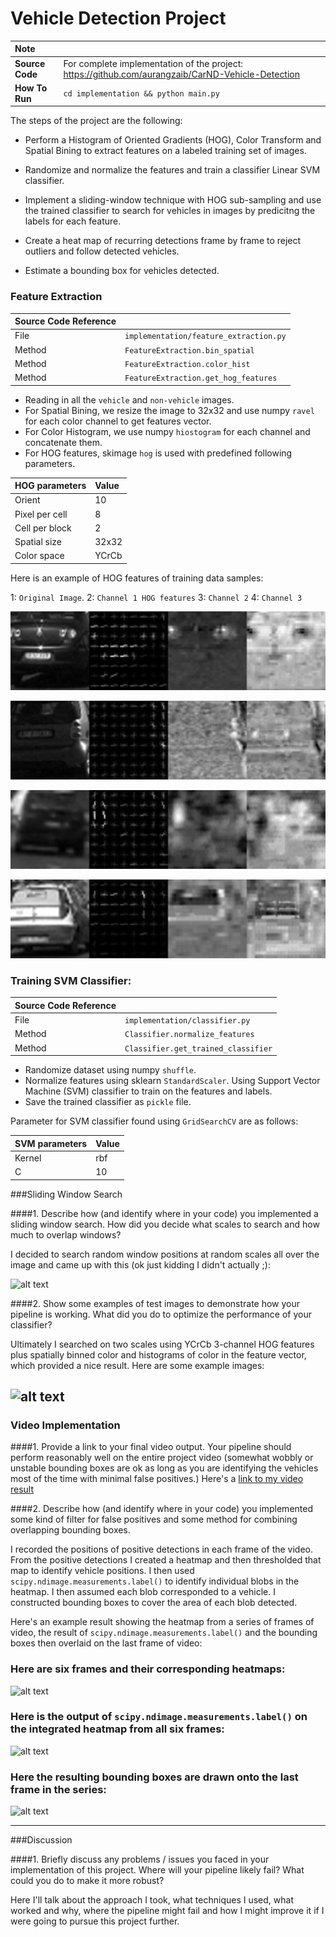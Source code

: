 # Vehicle Detection Project

| Note    | |
|:-----------|:-------------|
| **Source Code**  | For complete implementation of the project:  https://github.com/aurangzaib/CarND-Vehicle-Detection  |
| **How To Run**  | `cd implementation && python main.py`      |

The steps of the project are the following:

- Perform a Histogram of Oriented Gradients (HOG), Color Transform and Spatial Bining to extract features on a labeled training set of images.

- Randomize and normalize the features and train a classifier Linear SVM classifier.

- Implement a sliding-window technique with HOG sub-sampling and use the trained classifier to search for vehicles in images by predicitng the labels for each feature.

- Create a heat map of recurring detections frame by frame to reject outliers and follow detected vehicles.

- Estimate a bounding box for vehicles detected.

[//]: # (Image References)
[image1]: ./examples/car_not_car.png
[image2]: ./examples/HOG_example.jpg
[image3]: ./examples/sliding_windows.jpg
[image4]: ./examples/sliding_window.jpg
[image5]: ./examples/bboxes_and_heat.png
[image6]: ./examples/labels_map.png
[image7]: ./examples/output_bboxes.png
[video1]: ./project_video.mp4

### Feature Extraction

| Source Code Reference    |  |
|:-----------|:-------------|
| File  | `implementation/feature_extraction.py`  |
| Method  | `FeatureExtraction.bin_spatial`      |
| Method  | `FeatureExtraction.color_hist`      |
| Method  | `FeatureExtraction.get_hog_features`      |

-	Reading in all the `vehicle` and `non-vehicle` images.
-	For Spatial Bining, we resize the image to 32x32 and use numpy `ravel` for each color channel to get features vector.
-	For Color Histogram, we use numpy `hiostogram` for each channel and concatenate them.
-	For HOG features, skimage `hog` is used with predefined following parameters.

| HOG parameters    |Value  |
|:-----------|:-------------|
| Orient  | 10  |
| Pixel per cell  | 8      |
| Cell per block  | 2      |
| Spatial size  | 32x32      |
| Color space  | YCrCb      |


Here is an example of HOG features of training data samples:

1: `Original Image`. 2:  `Channel 1 HOG features` 3: `Channel 2` 4: `Channel 3`

![alt text](./documentation/hog-features-1.png)

![alt text](./documentation/hog-features-2.png)

![alt text](./documentation/hog-features-3.png)

![alt text](./documentation/hog-features-4.png)


### Training SVM Classifier:

| Source Code Reference    |  |
|:-----------|:-------------|
| File  | `implementation/classifier.py`  |
| Method  | `Classifier.normalize_features`      |
| Method  | `Classifier.get_trained_classifier`      |

-	Randomize dataset using numpy `shuffle`.
-	Normalize features using sklearn `StandardScaler`.
Using Support Vector Machine (SVM) classifier to train on the features and labels.
-	Save the trained classifier as `pickle` file.

Parameter for SVM classifier found using `GridSearchCV` are as follows:

| SVM parameters    |Value  |
|:-----------|:-------------|
| Kernel  | rbf  |
| C  | 10      |

###Sliding Window Search

####1. Describe how (and identify where in your code) you implemented a sliding window search.  How did you decide what scales to search and how much to overlap windows?

I decided to search random window positions at random scales all over the image and came up with this (ok just kidding I didn't actually ;):

![alt text][image3]

####2. Show some examples of test images to demonstrate how your pipeline is working.  What did you do to optimize the performance of your classifier?

Ultimately I searched on two scales using YCrCb 3-channel HOG features plus spatially binned color and histograms of color in the feature vector, which provided a nice result.  Here are some example images:

![alt text][image4]
---

### Video Implementation

####1. Provide a link to your final video output.  Your pipeline should perform reasonably well on the entire project video (somewhat wobbly or unstable bounding boxes are ok as long as you are identifying the vehicles most of the time with minimal false positives.)
Here's a [link to my video result](./project_video.mp4)


####2. Describe how (and identify where in your code) you implemented some kind of filter for false positives and some method for combining overlapping bounding boxes.

I recorded the positions of positive detections in each frame of the video.  From the positive detections I created a heatmap and then thresholded that map to identify vehicle positions.  I then used `scipy.ndimage.measurements.label()` to identify individual blobs in the heatmap.  I then assumed each blob corresponded to a vehicle.  I constructed bounding boxes to cover the area of each blob detected.  

Here's an example result showing the heatmap from a series of frames of video, the result of `scipy.ndimage.measurements.label()` and the bounding boxes then overlaid on the last frame of video:

### Here are six frames and their corresponding heatmaps:

![alt text][image5]

### Here is the output of `scipy.ndimage.measurements.label()` on the integrated heatmap from all six frames:
![alt text][image6]

### Here the resulting bounding boxes are drawn onto the last frame in the series:
![alt text][image7]



---

###Discussion

####1. Briefly discuss any problems / issues you faced in your implementation of this project.  Where will your pipeline likely fail?  What could you do to make it more robust?

Here I'll talk about the approach I took, what techniques I used, what worked and why, where the pipeline might fail and how I might improve it if I were going to pursue this project further.  

